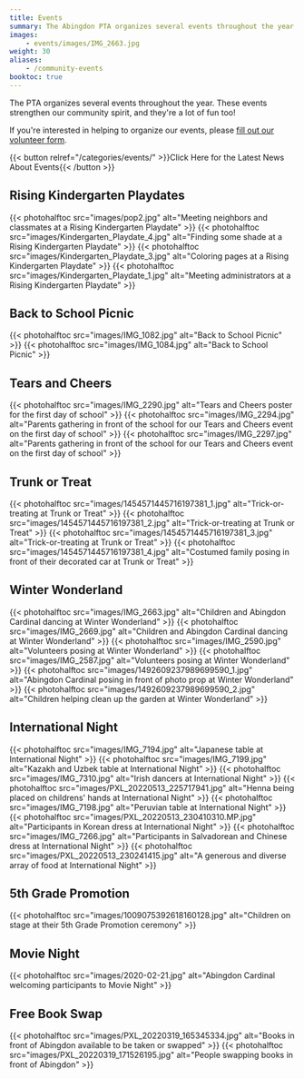 ```yaml
---
title: Events
summary: The Abingdon PTA organizes several events throughout the year.
images:
    - events/images/IMG_2663.jpg
weight: 30
aliases:
    - /community-events
booktoc: true
---
```


The PTA organizes several events throughout the year. These events strengthen our community spirit, and they're a lot of fun too!

If you're interested in helping to organize our events, please [fill out our volunteer form](https://docs.google.com/forms/d/e/1FAIpQLSf50HFDkNfDxP5VfE2LzsxKbUPZdmRGQTeNEUhXkU_qLCLWZQ/viewform?usp=sf_link).

{{< button relref="/categories/events/" >}}Click Here for the Latest News About Events{{< /button >}}

## Rising Kindergarten Playdates

{{< photohalftoc src="images/pop2.jpg" alt="Meeting neighbors and classmates at a Rising Kindergarten Playdate" >}}
{{< photohalftoc src="images/Kindergarten_Playdate_4.jpg" alt="Finding some shade at a Rising Kindergarten Playdate" >}}
{{< photohalftoc src="images/Kindergarten_Playdate_3.jpg" alt="Coloring pages at a Rising Kindergarten Playdate" >}}
{{< photohalftoc src="images/Kindergarten_Playdate_1.jpg" alt="Meeting administrators at a Rising Kindergarten Playdate" >}}

## Back to School Picnic

{{< photohalftoc src="images/IMG_1082.jpg" alt="Back to School Picnic" >}}
{{< photohalftoc src="images/IMG_1084.jpg" alt="Back to School Picnic" >}}

## Tears and Cheers

{{< photohalftoc src="images/IMG_2290.jpg" alt="Tears and Cheers poster for the first day of school" >}}
{{< photohalftoc src="images/IMG_2294.jpg" alt="Parents gathering in front of the school for our Tears and Cheers event on the first day of school" >}}
{{< photohalftoc src="images/IMG_2297.jpg" alt="Parents gathering in front of the school for our Tears and Cheers event on the first day of school" >}}

## Trunk or Treat

{{< photohalftoc src="images/1454571445716197381_1.jpg" alt="Trick-or-treating at Trunk or Treat" >}}
{{< photohalftoc src="images/1454571445716197381_2.jpg" alt="Trick-or-treating at Trunk or Treat" >}}
{{< photohalftoc src="images/1454571445716197381_3.jpg" alt="Trick-or-treating at Trunk or Treat" >}}
{{< photohalftoc src="images/1454571445716197381_4.jpg" alt="Costumed family posing in front of their decorated car at Trunk or Treat" >}}

## Winter Wonderland

{{< photohalftoc src="images/IMG_2663.jpg" alt="Children and Abingdon Cardinal dancing at Winter Wonderland" >}}
{{< photohalftoc src="images/IMG_2669.jpg" alt="Children and Abingdon Cardinal dancing at Winter Wonderland" >}}
{{< photohalftoc src="images/IMG_2590.jpg" alt="Volunteers posing at Winter Wonderland" >}}
{{< photohalftoc src="images/IMG_2587.jpg" alt="Volunteers posing at Winter Wonderland" >}}
{{< photohalftoc src="images/1492609237989699590_1.jpg" alt="Abingdon Cardinal posing in front of photo prop at Winter Wonderland" >}}
{{< photohalftoc src="images/1492609237989699590_2.jpg" alt="Children helping clean up the garden at Winter Wonderland" >}}

## International Night

{{< photohalftoc src="images/IMG_7194.jpg" alt="Japanese table at International Night" >}}
{{< photohalftoc src="images/IMG_7199.jpg" alt="Kazakh and Uzbek table at International Night" >}}
{{< photohalftoc src="images/IMG_7310.jpg" alt="Irish dancers at International Night" >}}
{{< photohalftoc src="images/PXL_20220513_225717941.jpg" alt="Henna being placed on childrens' hands at International Night" >}}
{{< photohalftoc src="images/IMG_7198.jpg" alt="Peruvian table at International Night" >}}
{{< photohalftoc src="images/PXL_20220513_230410310.MP.jpg" alt="Participants in Korean dress at International Night" >}}
{{< photohalftoc src="images/IMG_7266.jpg" alt="Participants in Salvadorean and Chinese dress at International Night" >}}
{{< photohalftoc src="images/PXL_20220513_230241415.jpg" alt="A generous and diverse array of food at International Night" >}}

## 5th Grade Promotion

{{< photohalftoc src="images/1009075392618160128.jpg" alt="Children on stage at their 5th Grade Promotion ceremony" >}}

## Movie Night

{{< photohalftoc src="images/2020-02-21.jpg" alt="Abingdon Cardinal welcoming participants to Movie Night" >}}

## Free Book Swap

{{< photohalftoc src="images/PXL_20220319_165345334.jpg" alt="Books in front of Abingdon available to be taken or swapped" >}}
{{< photohalftoc src="images/PXL_20220319_171526195.jpg" alt="People swapping books in front of Abingdon" >}}